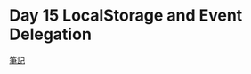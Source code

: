 # Day 15 LocalStorage and Event Delegation

[筆記](https://paper.dropbox.com/doc/JavaScript30-Day-15-LocalStorage-and-Event-Delegation--Aoh0DDboGK2v0S~TDPJ54s~NAg-qR7rH1Sk7oJZ7AVRl9x4o)